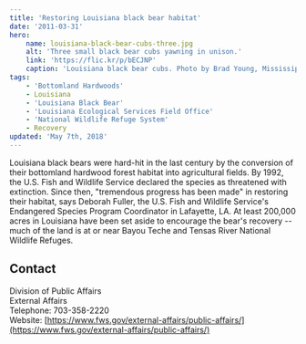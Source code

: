 ```yaml
---
title: 'Restoring Louisiana black bear habitat'
date: '2011-03-31'
hero:
    name: louisiana-black-bear-cubs-three.jpg
    alt: 'Three small black bear cubs yawning in unison.'
    link: 'https://flic.kr/p/bECJNP'
    caption: 'Louisiana black bear cubs. Photo by Brad Young, Mississippi Department of Wildlife, Fisheries and Parks.'
tags:
    - 'Bottomland Hardwoods'
    - Louisiana
    - 'Louisiana Black Bear'
    - 'Louisiana Ecological Services Field Office'
    - 'National Wildlife Refuge System'
    - Recovery
updated: 'May 7th, 2018'
---
```


Louisiana black bears were hard-hit in the last century by the conversion of their bottomland hardwood forest habitat into agricultural fields. By 1992, the U.S. Fish and Wildlife Service declared the species as threatened with extinction. Since then, "tremendous progress has been made" in restoring their habitat, says Deborah Fuller, the U.S. Fish and Wildlife Service's Endangered Species Program Coordinator in Lafayette, LA. At least 200,000 acres in Louisiana have been set aside to encourage the bear's recovery -- much of the land is at or near Bayou Teche and Tensas River National Wildlife Refuges.

## Contact

Division of Public Affairs  
External Affairs  
Telephone: 703-358-2220  
Website: [https://www.fws.gov/external-affairs/public-affairs/](https://www.fws.gov/external-affairs/public-affairs/)

